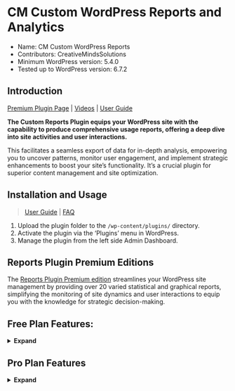 # CM Custom WordPress Reports and Analytics

* Name: CM Custom WordPress Reports
* Contributors: CreativeMindsSolutions
* Minimum WordPress version: 5.4.0
* Tested up to WordPress version: 6.7.2

## Introduction

[Premium Plugin Page](https://www.cminds.com/wordpress-plugins-library/purchase-cm-custom-reports-plugin-for-wordpress/) | [Videos](https://www.videolessonsplugin.com/video-lesson/lesson/reports-plugin-tutorials/) | [User Guide](https://creativeminds.helpscoutdocs.com/category/306-custom-reports-cmcr) 

**The Custom Reports Plugin equips your WordPress site with the capability to produce comprehensive usage reports, offering a deep dive into site activities and user interactions.**

This facilitates a seamless export of data for in-depth analysis, empowering you to uncover patterns, monitor user engagement, and implement strategic enhancements to boost your site’s functionality. It’s a crucial plugin for superior content management and site optimization.

## Installation and Usage

> [User Guide](https://creativeminds.helpscoutdocs.com/category/306-custom-reports-cmcr) | [FAQ](https://www.cminds.com/wordpress-plugins-library/purchase-cm-custom-reports-plugin-for-wordpress/#faq)

1. Upload the plugin folder to the `/wp-content/plugins/` directory.
2. Activate the plugin via the ‘Plugins’ menu in WordPress.
3. Manage the plugin from the left side Admin Dashboard.

## Reports Plugin Premium Editions

The [Reports Plugin Premium edition](https://www.cminds.com/wordpress-plugins-library/purchase-cm-custom-reports-plugin-for-wordpress/) streamlines your WordPress site management by providing over 20 varied statistical and graphical reports, simplifying the monitoring of site dynamics and user interactions to equip you with the knowledge for strategic decision-making.

## Free Plan Features:

<details><summary> <b>Expand</b> </summary>

### Reports Included in Free Version of the the Plugin

* **Comment Distribution Report**: Shows the number of comments for each type of post, including custom types.
* **Author Post Count Report**: Reveals the quantity of posts created by each author.
* **Post Type Distribution Report**: Indicates the total number of posts within each post category.
* **User Registration Tally Report**: Enumerates the total registered users on the site.
* **Leading Authors Report**: Highlights the authors with the highest contribution to the site.

### Free version Features:

* **PDF Data Export**: Ability to download report data as PDF files.
* **Graph Variety**: Options for Pie, Point, and Bar graphs.
* **Date Filters**: Functionality to filter report data based on specific dates.
* **Favorites Feature**: Administrators can compile a list of preferred reports.

</details>

## Pro Plan Features

<details><summary> <b>Expand</b> </summary>

> [Pro Version Detailed Features List](https://www.cminds.com/wordpress-plugins-library/purchase-cm-custom-reports-plugin-for-wordpress/)  

### Reports Included in Pro Version of the the Plugin

* **Comment Summary**: Tallies new comments.
* **Comment Type Breakdown**: Shows comments per post type.
* **Author Comment Count**: Lists comments by each author.
* **Deleted Pages Summary**: Details pages moved to trash.
* **New Pages Summary**: Chronicles newly created pages.
* **Author Page Count**: Counts pages by each author.
* **Page View Statistics**: Analyzes views per page.
* **Deleted Posts Summary**: Details posts moved to trash.
* **Comprehensive Posts & Pages**: A CSV summary of all posts and pages with key details.
* **New Posts Summary**: Chronicles newly created posts.
* **Author Post Count**: Counts posts by each author.
* **Post Type Breakdown**: Shows posts per category.
* **Post View Statistics**: Analyzes views per post.
* **User Registration Details**: Lists details of new users.
* **User Registration Summary**: Tallies new user registrations.
* **Top Contributors**: Highlights most active authors.
* **Author Revision Count**: Lists revisions by each author.
* **Revision Summary**: Tallies post revisions.
* **User Login Count**: Tracks logins per user.
* **Site Login Summary**: Tracks total site logins.
* **Detailed Login Report**: Lists individual login details.

### Pro version Features:

* **Data Export Options**: Save reports as CSV or PDF.
* **Template Support**: Utilize report templates.
* **Scheduled Report Delivery**: Email reports periodically.
* **Graphical Data Display**: Choose from Pie, Point, or Bar graphs.
* **Date Range Filtering**: Filter reports by specific dates.
* **Favorites List**: Admins can bookmark favorite reports.
* **Sent Report Log**: Keep track of emailed reports.
* **Customizable Terms**: Modify report terminology.
* **Flexible Infrastructure**: Easily integrate additional reports.

</details>
